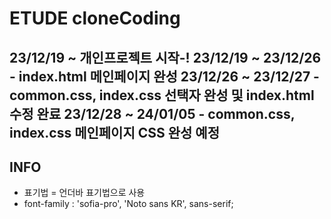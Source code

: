 # ETUDE cloneCoding
23/12/19 ~ 개인프로젝트 시작-!
23/12/19 ~ 23/12/26 - index.html 메인페이지 완성
23/12/26 ~ 23/12/27 - common.css, index.css 선택자 완성 및 index.html 수정 완료
23/12/28 ~ 24/01/05 - common.css, index.css 메인페이지 CSS 완성 예정
----------------
## INFO
* 표기법 = 언더바 표기법으로 사용
* font-family : 'sofia-pro', 'Noto sans KR', sans-serif;